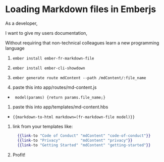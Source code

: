 # Loading Markdown files in Emberjs

As a developer,

I want to give my users documentation,

Without requiring that non-technical colleagues learn a new programming language

1. `ember install ember-fr-markdown-file`

1. `ember install ember-cli-showdown`

1. `ember generate route mdContent --path /mdContent/:file_name`

1. paste this into app/routes/md-content.js
  - ` model(params) {return params.file_name;}`
1. paste this into app/templates/md-content.hbs
  - `{{markdown-to-html markdown=(fr-markdown-file model)}}`
  
1. link from your templates like:
    ```handlebars
      {{link-to "Code of Conduct" "mdContent" "code-of-conduct"}}
      {{link-to "Privacy"         "mdContent" "privacy"}}
      {{link-to "Getting Started" "mdContent" "getting-started"}}
    ```

1. Profit!
